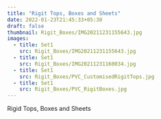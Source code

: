 ```yaml
---
title: "Rigit Tops, Boxes and Sheets"
date: 2022-01-23T21:45:33+05:30
draft: false
thumbnail: Rigit_Boxes/IMG20211231155643.jpg
images:
  - title: Set1
    src: Rigit_Boxes/IMG20211231155643.jpg
  - title: Set1
    src: Rigit_Boxes/IMG20211231160034.jpg
  - title: Set1
    src: Rigit_Boxes/PVC_CustomisedRigitTops.jpg
  - title: Set1
    src: Rigit_Boxes/PVC_RigitBoxes.jpg
---
```


Rigid Tops, Boxes and Sheets